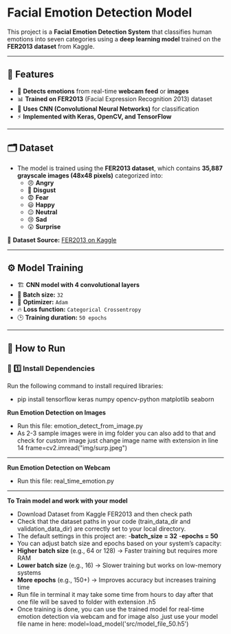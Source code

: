 # **Facial Emotion Detection Model**  

This project is a **Facial Emotion Detection System** that classifies human emotions into seven categories using a **deep learning model** trained on the **FER2013 dataset** from Kaggle.  

---

## 📌 **Features**  
- 🎥 **Detects emotions** from real-time **webcam feed** or **images**  
- 📊 **Trained on FER2013** (Facial Expression Recognition 2013) dataset  
- 🧠 **Uses CNN (Convolutional Neural Networks)** for classification  
- ⚡ **Implemented with Keras, OpenCV, and TensorFlow**  

---

## 🗂 **Dataset**  
- The model is trained using the **FER2013 dataset**, which contains **35,887 grayscale images (48x48 pixels)** categorized into:  
  - 😠 **Angry**  
  - 🤢 **Disgust**  
  - 😨 **Fear**  
  - 😃 **Happy**  
  - 😐 **Neutral**  
  - 😢 **Sad**  
  - 😲 **Surprise**  

🔗 **Dataset Source:** [FER2013 on Kaggle](https://www.kaggle.com/datasets/msambare/fer2013)  

---

## ⚙️ **Model Training**  
- 🏗 **CNN model with 4 convolutional layers**  
- 🔹 **Batch size:** `32`  
- 🚀 **Optimizer:** `Adam`  
- 🔥 **Loss function:** `Categorical Crossentropy`  
- 🕒 **Training duration:** `50 epochs`  

---

## 🚀 **How to Run**  

### 🔹 **1️⃣ Install Dependencies**  
Run the following command to install required libraries:  
- pip install tensorflow keras numpy opencv-python matplotlib seaborn

**Run Emotion Detection on Images**
-	Run this file: emotion_detect_from_image.py 
-	As 2-3 sample images were in img folder you can also add to that and check for custom image just change image name with extension in line 14
frame=cv2.imread("img/surp.jpeg")

---
 **Run Emotion Detection on Webcam**
- Run this file: real_time_emotion.py

---

 **To Train model and work with your model**
-	Download Dataset from Kaggle FER2013 and then check path 
-	Check that the dataset paths in your code (train_data_dir and validation_data_dir) are correctly set to your local directory.
-	The default settings in this project are:
 -**batch_size = 32**
 -**epochs = 50**
-	You can adjust batch size and epochs based on your system’s capacity:
- **Higher batch size** (e.g., 64 or 128) → Faster training but requires more RAM
- **Lower batch size** (e.g., 16) → Slower training but works on low-memory systems
- **More epochs** (e.g., 150+) → Improves accuracy but increases training time
-	Run file in terminal  it may take some time from hours to day after that one file will be saved to folder with extension .h5 
-	Once training is done, you can use the trained model for real-time emotion detection via webcam  and for image also ,just use your model file name in here:
model=load_model('src/model_file_50.h5')

